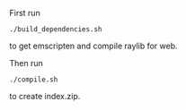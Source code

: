 First run

    ./build_dependencies.sh

to get emscripten and compile raylib for web.

Then run

    ./compile.sh

to create index.zip.
